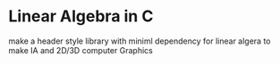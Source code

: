 # Linear Algebra in C

make a header style library with miniml dependency for linear algera to make IA and 2D/3D computer Graphics 
